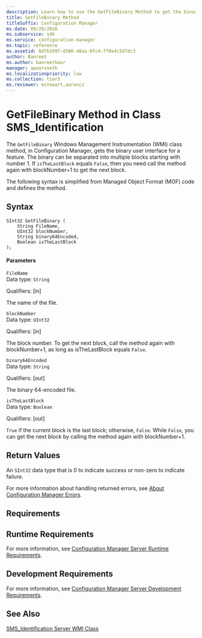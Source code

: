 ```yaml
---
description: Learn how to use the GetFileBinary Method to get the binary user interface for a feature.
title: GetFileBinary Method
titleSuffix: Configuration Manager
ms.date: 09/20/2016
ms.subservice: sdk
ms.service: configuration-manager
ms.topic: reference
ms.assetid: 0d7b1097-d386-48aa-8fc4-ff0e4c5d7dc3
author: Banreet
ms.author: banreetkaur
manager: apoorvseth
ms.localizationpriority: low
ms.collection: tier3
ms.reviewer: mstewart,aaroncz 
---
```

# GetFileBinary Method in Class SMS_Identification
The `GetFileBinary` Windows Management Instrumentation (WMI) class method, in Configuration Manager, gets the binary user interface for a feature. The binary can be separated into multiple blocks starting with number 1. If `isTheLastBlock` equals `False`, then you need call the method again with blockNumber+1 to get the next block.  

 The following syntax is simplified from Managed Object Format (MOF) code and defines the method.  

## Syntax  

```  
SInt32 GetFileBinary (  
    String FileName,   
    UInt32 blockNumber,   
    String binary64Encoded,   
    Boolean isTheLastBlock  
);  

```  

#### Parameters  
 `FileName`  
 Data type: `String`  

 Qualifiers: [in]  

 The name of the file.  

 `blockNumber`  
 Data type: `UInt32`  

 Qualifiers: [in]  

 The block number. To get the next block, call the method again with blockNumber+1, as long as isTheLastBlock equals `False`.  

 `binary64Encoded`  
 Data type: `String`  

 Qualifiers: [out]  

 The binary 64-encoded file.  

 `isTheLastBlock`  
 Data type: `Boolean`  

 Qualifiers: [out]  

 `True` if the current block is the last block; otherwise, `False`. While `False`, you can get the next block by calling the method again with blockNumber+1.  

## Return Values  
 An `SInt32` data type that is 0 to indicate success or non-zero to indicate failure.  

 For more information about handling returned errors, see [About Configuration Manager Errors](../../../../../develop/core/understand/about-configuration-manager-errors.md).  

## Requirements  

## Runtime Requirements  
 For more information, see [Configuration Manager Server Runtime Requirements](../../../../../develop/core/reqs/server-runtime-requirements.md).  

## Development Requirements  
 For more information, see [Configuration Manager Server Development Requirements](../../../../../develop/core/reqs/server-development-requirements.md).  

## See Also  
 [SMS_Identification Server WMI Class](../../../../../develop/reference/core/servers/configure/sms_identification-server-wmi-class.md)
